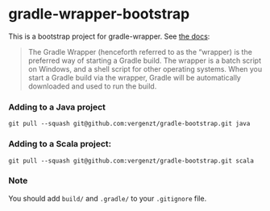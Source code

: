 # gradle-wrapper-bootstrap

This is a bootstrap project for gradle-wrapper. See [the docs](http://www.gradle.org/docs/current/userguide/gradle_wrapper.html):

> The Gradle Wrapper (henceforth referred to as the “wrapper) is the preferred way of starting a Gradle build. The wrapper is a batch script on Windows, and a shell script for other operating systems. When you start a Gradle build via the wrapper, Gradle will be automatically downloaded and used to run the build.

### Adding to a Java project
```
git pull --squash git@github.com:vergenzt/gradle-bootstrap.git java
```

### Adding to a Scala project:
```
git pull --squash git@github.com:vergenzt/gradle-bootstrap.git scala
```

### Note

You should add `build/` and `.gradle/` to your `.gitignore` file.

